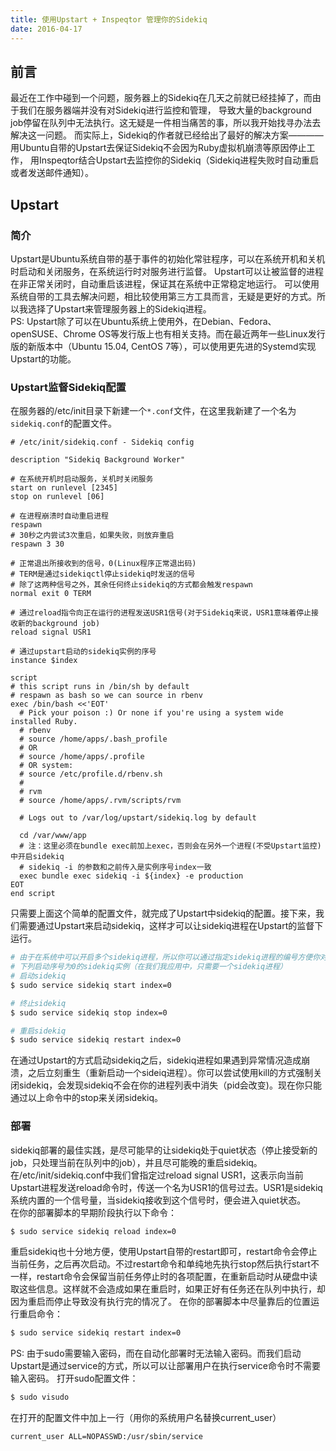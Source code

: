 ```yaml
---
title: 使用Upstart + Inspeqtor 管理你的Sidekiq
date: 2016-04-17
---
```


## 前言
最近在工作中碰到一个问题，服务器上的Sidekiq在几天之前就已经挂掉了，而由于我们在服务器端并没有对Sidekiq进行监控和管理，
导致大量的background job停留在队列中无法执行。这无疑是一件相当痛苦的事，所以我开始找寻办法去解决这一问题。
而实际上，Sidekiq的作者就已经给出了最好的解决方案————用Ubuntu自带的Upstart去保证Sidekiq不会因为Ruby虚拟机崩溃等原因停止工作，
用Inspeqtor结合Upstart去监控你的Sidekiq（Sidekiq进程失败时自动重启或者发送邮件通知）。

## Upstart
### 简介
Upstart是Ubuntu系统自带的基于事件的初始化常驻程序，可以在系统开机和关机时启动和关闭服务，在系统运行时对服务进行监督。
Upstart可以让被监督的进程在非正常关闭时，自动重启该进程，保证其在系统中正常稳定地运行。
可以使用系统自带的工具去解决问题，相比较使用第三方工具而言，无疑是更好的方式。所以我选择了Upstart来管理服务器上的Sidekiq进程。  
PS: Upstart除了可以在Ubuntu系统上使用外，在Debian、Fedora、openSUSE、Chrome OS等发行版上也有相关支持。而在最近两年一些Linux发行版的新版本中（Ubuntu 15.04, CentOS 7等），可以使用更先进的Systemd实现Upstart的功能。

### Upstart监督Sidekiq配置
在服务器的/etc/init目录下新建一个`*.conf`文件，在这里我新建了一个名为`sidekiq.conf`的配置文件。
```
# /etc/init/sidekiq.conf - Sidekiq config

description "Sidekiq Background Worker"

# 在系统开机时启动服务，关机时关闭服务
start on runlevel [2345]
stop on runlevel [06]

# 在进程崩溃时自动重启进程
respawn
# 30秒之内尝试3次重启，如果失败，则放弃重启
respawn 3 30

# 正常退出所接收到的信号，0(Linux程序正常退出码)
# TERM是通过sidekiqctl停止sidekiq时发送的信号
# 除了这两种信号之外，其余任何终止sidekiq的方式都会触发respawn
normal exit 0 TERM

# 通过reload指令向正在运行的进程发送USR1信号(对于Sidekiq来说，USR1意味着停止接收新的background job)
reload signal USR1

# 通过upstart启动的sidekiq实例的序号
instance $index

script
# this script runs in /bin/sh by default
# respawn as bash so we can source in rbenv
exec /bin/bash <<'EOT'
  # Pick your poison :) Or none if you're using a system wide installed Ruby.
  # rbenv
  # source /home/apps/.bash_profile
  # OR
  # source /home/apps/.profile
  # OR system:
  # source /etc/profile.d/rbenv.sh
  #
  # rvm
  # source /home/apps/.rvm/scripts/rvm

  # Logs out to /var/log/upstart/sidekiq.log by default

  cd /var/www/app
  # 注：这里必须在bundle exec前加上exec，否则会在另外一个进程(不受Upstart监控)中开启sidekiq
  # sidekiq -i 的参数和之前传入是实例序号index一致
  exec bundle exec sidekiq -i ${index} -e production
EOT
end script
```

只需要上面这个简单的配置文件，就完成了Upstart中sidekiq的配置。接下来，我们需要通过Upstart来启动sidekiq，这样才可以让sidekiq进程在Upstart的监督下运行。
```sh
# 由于在系统中可以开启多个sidekiq进程，所以你可以通过指定sidekiq进程的编号方便你对某一个sidekiq进程进行管理
# 下列启动序号为0的sidekiq实例（在我们我应用中，只需要一个sidekiq进程）
# 启动sidekiq
$ sudo service sidekiq start index=0

# 终止sidekiq
$ sudo service sidekiq stop index=0

# 重启sidekiq
$ sudo service sidekiq restart index=0
```
在通过Upstart的方式启动sidekiq之后，sidekiq进程如果遇到异常情况造成崩溃，之后立刻重生（重新启动一个sideiq进程）。你可以尝试使用kill的方式强制关闭sidekiq，会发现sidekiq不会在你的进程列表中消失（pid会改变)。现在你只能通过以上命令中的stop来关闭sidekiq。

### 部署
sidekiq部署的最佳实践，是尽可能早的让sidekiq处于quiet状态（停止接受新的job，只处理当前在队列中的job），并且尽可能晚的重启sidekiq。
在/etc/init/sidekiq.conf中我们曾指定过reload signal USR1，这表示向当前Upstart进程发送reload命令时，传送一个名为USR1的信号过去。USR1是sidekiq系统内置的一个信号量，当sidekiq接收到这个信号时，便会进入quiet状态。  
在你的部署脚本的早期阶段执行以下命令：
```sh
$ sudo service sidekiq reload index=0
```
重启sidekiq也十分地方便，使用Upstart自带的restart即可，restart命令会停止当前任务，之后再次启动。不过restart命令和单纯地先执行stop然后执行start不一样，restart命令会保留当前任务停止时的各项配置，在重新启动时从硬盘中读取这些信息。这样就不会造成如果在重启时，如果正好有任务还在队列中执行，却因为重启而停止导致没有执行完的情况了。
在你的部署脚本中尽量靠后的位置运行重启命令：
```sh
$ sudo service sidekiq restart index=0
```

PS: 由于sudo需要输入密码，而在自动化部署时无法输入密码。而我们启动Upstart是通过service的方式，所以可以让部署用户在执行service命令时不需要输入密码。
打开sudo配置文件：
```sh
$ sudo visudo
```

在打开的配置文件中加上一行（用你的系统用户名替换current_user）
```
current_user ALL=NOPASSWD:/usr/sbin/service
```
